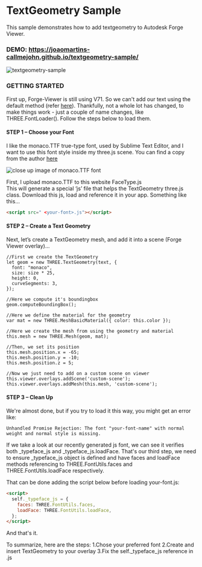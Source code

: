 # TextGeometry Sample

This sample demonstrates how to add textgeometry to Autodesk Forge Viewer.

### DEMO: https://joaomartins-callmejohn.github.io/textgeometry-sample/

![textgeometry-sample](img/textgeometryassembly.gif)

### GETTING STARTED

First up, Forge-Viewer is still using V71. So we can't add our text using the default method (refer [here](https://threejs.org/docs/index.html?q=textgeom#api/en/geometries/TextGeometry)). Thankfully, not a whole lot has changed, to make things work - just a couple of name changes, like THREE.FontLoader().
Follow the steps below to load them.

#### STEP 1 – Choose your Font

I like the monaco.TTF true-type font, used by Sublime Text Editor, and I want to use this font style inside my three.js scene. You can find a copy from the author [here](https://github.com/todylu/monaco.ttf)

![close up image of monaco.TTF font](img/monaco.jpg)

First, I upload monaco.TTF to this website FaceType.js  
This will generate a special ‘js’ file that helps the TextGeometry three.js class. Download this js, load and reference it in your app.
Something like this...

```html
<script src=" <your-font>.js"></script>
```

#### STEP 2 – Create a Text Geometry

Next, let’s create a TextGeometry mesh, and add it into a scene (Forge Viewer overlay)...

```code
//First we create the TextGeometry
let geom = new THREE.TextGeometry(text, {
  font: "monaco",
  size: size * 25,
  height: 0,
  curveSegments: 3,
});

//Here we compute it's boundingbox
geom.computeBoundingBox();

//Here we define the material for the geometry
var mat = new THREE.MeshBasicMaterial({ color: this.color });

//Here we create the mesh from using the geometry and material
this.mesh = new THREE.Mesh(geom, mat);

//Then, we set its position
this.mesh.position.x = -65;
this.mesh.position.y = -10;
this.mesh.position.z = 5;

//Now we just need to add on a custom scene on viewer
this.viewer.overlays.addScene('custom-scene');
this.viewer.overlays.addMesh(this.mesh, 'custom-scene');

```

#### STEP 3 – Clean Up

We're almost done, but if you try to load it this way, you might get an error like:

```code
Unhandled Promise Rejection: The font "your-font-name" with normal weight and normal style is missing.
```

If we take a look at our recently generated js font, we can see it verifies both \_typeface_js and \_typeface_js.loadFace.
That's our third step, we need to ensure \_typeface_js object is defined and have faces and loadFace methods referencing to THREE.FontUtils.faces and THREE.FontUtils.loadFace respectively.

That can be done adding the script below before loading your-font.js:

```html
<script>
  self._typeface_js = {
    faces: THREE.FontUtils.faces,
    loadFace: THREE.FontUtils.loadFace,
  };
</script>
```

And that's it.

To summarize, here are the steps:
1.Chose your preferred font
2.Create and insert TextGeometry to your overlay
3.Fix the self.\_typeface_js reference in <your-font>.js
